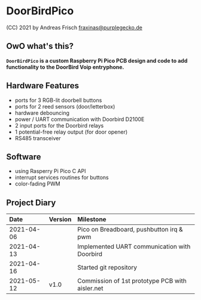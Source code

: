 # DoorBirdPico

(CC) 2021 by Andreas Frisch <fraxinas@purplegecko.de>

## OwO what's this?
**`DoorBirdPico` is a custom Raspberry Pi Pico PCB design and code to add functionality to the DoorBird Voip entryphone.**

## Hardware Features
* ports for 3 RGB-lit doorbell buttons
* ports for 2 reed sensors (door/letterbox)
* hardware debouncing
* power / UART communication with Doorbird D2100E
* 2 input ports for the Doorbird relays
* 1 potential-free relay output (for door opener)
* RS485 transceiver

## Software
* using Rasperry Pi Pico C API
* interrupt services routines for buttons
* color-fading PWM

## Project Diary
| Date       | Version | Milestone                                       |
| :--------- | :------ | :---------------------------------------------- |
| 2021-04-06 |         | Pico on Breadboard, pushbutton irq & pwm        | 
| 2021-04-13 |         | Implemented UART communication with Doorbird    |
| 2021-04-16 |         | Started git repository                          |
| 2021-05-12 | v1.0    | Commission of 1st prototype PCB with aisler.net |

